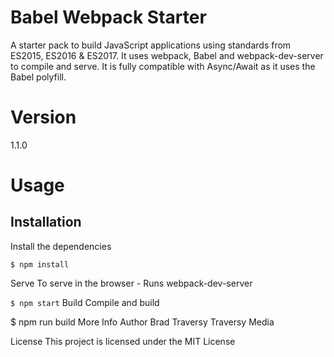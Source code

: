 # Babel Webpack Starter
A starter pack to build JavaScript applications using standards from ES2015, ES2016 & ES2017. It uses webpack, Babel and webpack-dev-server to compile and serve. It is fully compatible with Async/Await as it uses the Babel polyfill.

# Version
1.1.0

# Usage
## Installation
Install the dependencies

```$ npm install```

Serve
To serve in the browser - Runs webpack-dev-server

```$ npm start```
Build
Compile and build

$ npm run build
More Info
Author
Brad Traversy Traversy Media

License
This project is licensed under the MIT License
